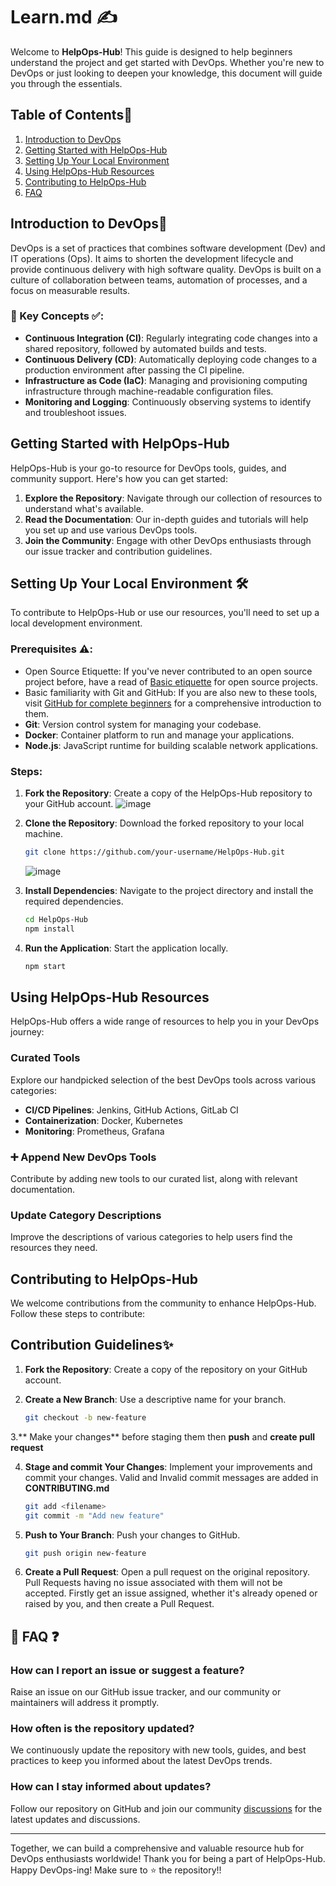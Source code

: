 # Learn.md ✍

Welcome to **HelpOps-Hub**! This guide is designed to help beginners understand the project and get started with DevOps. Whether you're new to DevOps or just looking to deepen your knowledge, this document will guide you through the essentials.

## Table of Contents🧾
1. [Introduction to DevOps](#introduction-to-devops)
2. [Getting Started with HelpOps-Hub](#getting-started-with-helpops-hub)
3. [Setting Up Your Local Environment](#setting-up-your-local-environment)
4. [Using HelpOps-Hub Resources](#using-helpops-hub-resources)
5. [Contributing to HelpOps-Hub](#contributing-to-helpops-hub)
6. [FAQ](#faq)

## Introduction to DevOps👋
DevOps is a set of practices that combines software development (Dev) and IT operations (Ops). It aims to shorten the development lifecycle and provide continuous delivery with high software quality. DevOps is built on a culture of collaboration between teams, automation of processes, and a focus on measurable results.

### 📌 Key Concepts ✅:
- **Continuous Integration (CI)**: Regularly integrating code changes into a shared repository, followed by automated builds and tests.
- **Continuous Delivery (CD)**: Automatically deploying code changes to a production environment after passing the CI pipeline.
- **Infrastructure as Code (IaC)**: Managing and provisioning computing infrastructure through machine-readable configuration files.
- **Monitoring and Logging**: Continuously observing systems to identify and troubleshoot issues.

## Getting Started with HelpOps-Hub
HelpOps-Hub is your go-to resource for DevOps tools, guides, and community support. Here's how you can get started:

1. **Explore the Repository**: Navigate through our collection of resources to understand what's available.
2. **Read the Documentation**: Our in-depth guides and tutorials will help you set up and use various DevOps tools.
3. **Join the Community**: Engage with other DevOps enthusiasts through our issue tracker and contribution guidelines.

## Setting Up Your Local Environment 🛠️
To contribute to HelpOps-Hub or use our resources, you'll need to set up a local development environment.

### Prerequisites ⚠️:
- Open Source Etiquette: If you've never contributed to an open source project before, have a read of [Basic etiquette](https://developer.mozilla.org/en-US/docs/MDN/Community/Open_source_etiquette) for open source projects.
- Basic familiarity with Git and GitHub: If you are also new to these tools, visit [GitHub for complete beginners](https://developer.mozilla.org/en-US/docs/MDN/Contribute/GitHub_beginners) for a comprehensive introduction to them.
- **Git**: Version control system for managing your codebase.
- **Docker**: Container platform to run and manage your applications.
- **Node.js**: JavaScript runtime for building scalable network applications.

### Steps:
1. **Fork the Repository**: Create a copy of the HelpOps-Hub repository to your GitHub account.
![image](https://github.com/debangi29/HelpOps-Hub/assets/117537653/8e21bae5-4bdf-4f36-aff4-8ed381a7a6b8)

2. **Clone the Repository**: Download the forked repository to your local machine.
   ```bash
   git clone https://github.com/your-username/HelpOps-Hub.git
   ```
   ![image](https://github.com/debangi29/HelpOps-Hub/assets/117537653/400ef3bd-0a64-4168-9ffa-61aedd35d1e8)

3. **Install Dependencies**: Navigate to the project directory and install the required dependencies.
   ```bash
   cd HelpOps-Hub
   npm install
   ```
4. **Run the Application**: Start the application locally.
   ```bash
   npm start
   ```
## Using HelpOps-Hub Resources
HelpOps-Hub offers a wide range of resources to help you in your DevOps journey:

### Curated Tools
Explore our handpicked selection of the best DevOps tools across various categories:

- **CI/CD Pipelines**: Jenkins, GitHub Actions, GitLab CI
- **Containerization**: Docker, Kubernetes
- **Monitoring**: Prometheus, Grafana

### ➕ Append New DevOps Tools
Contribute by adding new tools to our curated list, along with relevant documentation.

### Update Category Descriptions
Improve the descriptions of various categories to help users find the resources they need.
## Contributing to HelpOps-Hub
We welcome contributions from the community to enhance HelpOps-Hub. Follow these steps to contribute:
## Contribution Guidelines✨

1. **Fork the Repository**: Create a copy of the repository on your GitHub account.

2. **Create a New Branch**: Use a descriptive name for your branch.
   ```bash
   git checkout -b new-feature
   ```
3.** Make your changes** before staging them then **push** and **create pull request**

4. **Stage and commit Your Changes**: Implement your improvements and commit your changes. Valid and Invalid commit messages are added in **CONTRIBUTING.md**
   ```bash
   git add <filename>
   git commit -m "Add new feature"
   ```
5. **Push to Your Branch**: Push your changes to GitHub.
   ```bash
   git push origin new-feature
    ```
6. **Create a Pull Request**: Open a pull request on the original repository.
   Pull Requests having no issue associated with them will not be accepted. Firstly get an issue assigned, whether it's already opened or raised by you, and then create a Pull Request.

## 🤔 FAQ ❓

### How can I report an issue or suggest a feature?
Raise an issue on our GitHub issue tracker, and our community or maintainers will address it promptly.

### How often is the repository updated?
We continuously update the repository with new tools, guides, and best practices to keep you informed about the latest DevOps trends.

### How can I stay informed about updates?
Follow our repository on GitHub and join our community [discussions](https://github.com/mdazfar2/HelpOps-Hub/discussions) for the latest updates and discussions.

---

Together, we can build a comprehensive and valuable resource hub for DevOps enthusiasts worldwide! Thank you for being a part of HelpOps-Hub. Happy DevOps-ing!
Make sure to ⭐ the repository!!

